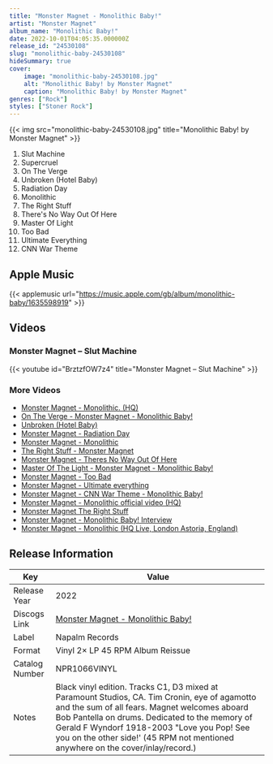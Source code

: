 ```yaml
---
title: "Monster Magnet - Monolithic Baby!"
artist: "Monster Magnet"
album_name: "Monolithic Baby!"
date: 2022-10-01T04:05:35.000000Z
release_id: "24530108"
slug: "monolithic-baby-24530108"
hideSummary: true
cover:
    image: "monolithic-baby-24530108.jpg"
    alt: "Monolithic Baby! by Monster Magnet"
    caption: "Monolithic Baby! by Monster Magnet"
genres: ["Rock"]
styles: ["Stoner Rock"]
---
```


{{< img src="monolithic-baby-24530108.jpg" title="Monolithic Baby! by Monster Magnet" >}}

<!-- section break -->

1. Slut Machine
2. Supercruel
3. On The Verge
4. Unbroken (Hotel Baby)
5. Radiation Day
6. Monolithic
7. The Right Stuff
8. There's No Way Out Of Here
9. Master Of Light
10. Too Bad
11. Ultimate Everything
12. CNN War Theme

<!-- section break -->




## Apple Music
{{< applemusic url="https://music.apple.com/gb/album/monolithic-baby/1635598919" >}}





## Videos
### Monster Magnet ‎– Slut Machine
{{< youtube id="BrztzfOW7z4" title="Monster Magnet ‎– Slut Machine" >}}<br>

### More Videos

- [Monster Magnet - Monolithic.  (HQ)](https://www.youtube.com/watch?v=2fAL9sjce6Q)
- [On The Verge - Monster Magnet - Monolithic Baby!](https://www.youtube.com/watch?v=k7ZETM9Ewxk)
- [Unbroken (Hotel Baby)](https://www.youtube.com/watch?v=99DfGBp5PYE)
- [Monster Magnet - Radiation Day](https://www.youtube.com/watch?v=D5Id6AoS63I)
- [Monster Magnet - Monolithic](https://www.youtube.com/watch?v=WtMFxoTMJso)
- [The Right Stuff - Monster Magnet](https://www.youtube.com/watch?v=AwcJ5YoWyBc)
- [Monster Magnet - Theres No Way Out Of Here](https://www.youtube.com/watch?v=6TS8nii_HJ8)
- [Master Of The Light - Monster Magnet - Monolithic Baby!](https://www.youtube.com/watch?v=wp_QYeQceQE)
- [Monster Magnet - Too Bad](https://www.youtube.com/watch?v=rMpT-Uyy3lY)
- [Monster Magnet - Ultimate everything](https://www.youtube.com/watch?v=ugkEdtoxgco)
- [Monster Magnet - CNN War Theme - Monolithic Baby!](https://www.youtube.com/watch?v=7DcP3qJCZ48)
- [Monster Magnet - Monolithic official video (HQ)](https://www.youtube.com/watch?v=47tPU2ch5UU)
- [Monster Magnet   The Right Stuff](https://www.youtube.com/watch?v=NAU7KF2PWFk)
- [Monster Magnet - Monolithic Baby! Interview](https://www.youtube.com/watch?v=lVkVq-2jdUU)
- [Monster Magnet - Monolithic (HQ Live, London Astoria, England)](https://www.youtube.com/watch?v=DEgAHuAHQJ0)


## Release Information
|  Key           | Value                                                |
| ---------------| ---------------------------------------------------- |
| Release Year   | 2022                                   |
| Discogs Link   | [Monster Magnet - Monolithic Baby!](https://www.discogs.com/release/24530108-Monster-Magnet-Monolithic-Baby) |
| Label          | Napalm Records |
| Format         | Vinyl 2× LP 45 RPM Album Reissue |
| Catalog Number | NPR1066VINYL |
| Notes | Black vinyl edition.  Tracks C1, D3 mixed at Paramount Studios, CA.  Tim Cronin, eye of agamotto and the sum of all fears.  Magnet welcomes aboard Bob Pantella on drums.  Dedicated to the memory of Gerald F Wyndorf 1918-2003 "Love you Pop! See you on the other side!'  (45 RPM not mentioned anywhere on the cover/inlay/record.) |